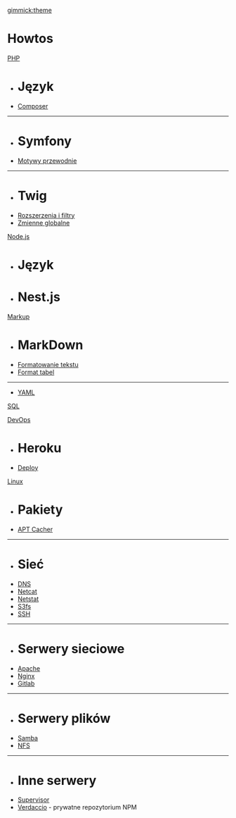 [gimmick:theme](darkly)
# Howtos

[PHP]()

  * # Język
  - [Composer](txt/Intro/Wprowadzenie-do-swiata.md)
  - - - -
  * # Symfony
  * [Motywy przewodnie](txt/Intro/Motywy-przewodnie.md)
  - - - -
  * # Twig
  * [Rozszerzenia i filtry](txt/Symfony/Twig/Rozszerzenia-i-filtry.md)
  * [Zmienne globalne](txt/Symfony/Twig/Zmienne-globalne.md)

[Node.js]()

  * # Język
  * # Nest.js

[Markup]()
  * # MarkDown
  * [Formatowanie tekstu](https://help.github.com/articles/basic-writing-and-formatting-syntax/)
  * [Format tabel](https://help.github.com/articles/organizing-information-with-tables/)
  - - - -
  * [YAML](txt/yaml.md)

[SQL]()

[DevOps]()

  * # Heroku
  * [Deploy](txt/Atlas/Uklad-Sloneczny/Sol.md)

[Linux]()
  * # Pakiety
  * [APT Cacher](txt/Linux-server/apt-cacher.md)
  - - - -
  * # Sieć
  * [DNS](txt/Linux-server/dns.md)
  * [Netcat](txt/Linux-server/netcat.md)
  * [Netstat](txt/Linux-server/netstat.md)
  * [S3fs](txt/Linux-server/s3fs.md)
  * [SSH](txt/Linux-server/ssh.md)
  - - - -
  * # Serwery sieciowe
  * [Apache](txt/Linux-server/apache.md)
  * [Nginx](txt/Linux-server/nginx.md)
  * [Gitlab](txt/Linux-server/Gitlab.md)
  - - - -
  * # Serwery plików
  * [Samba](txt/Linux-server/samba.md)
  * [NFS](txt/Linux-server/nfs.md)
  - - - -
  * # Inne serwery
  * [Supervisor](txt/Linux-server/supervisor.md)
  * [Verdaccio](txt/Linux-server/verdaccio.md) - prywatne repozytorium NPM

